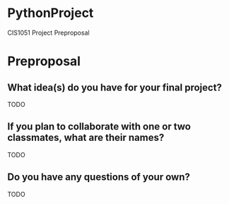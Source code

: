 # PythonProject
CIS1051 Project Preproposal

# Preproposal

## What idea(s) do you have for your final project?

TODO

## If you plan to collaborate with one or two classmates, what are their names?

TODO

## Do you have any questions of your own?

TODO
